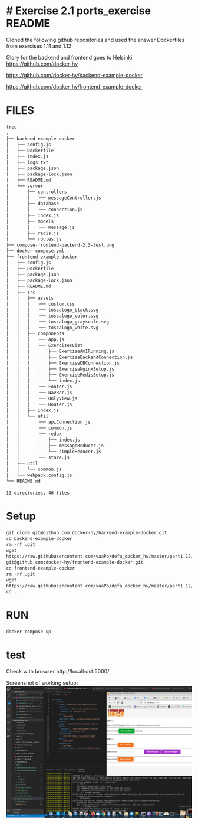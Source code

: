 # # Exercise 2.1 ports_exercise README

Cloned the following github repositories and used the answer Dockerfiles from exercises 1.11 and 1.12

Glory for the backend and frontend goes to Helsinki https://github.com/docker-hy

https://github.com/docker-hy/backend-example-docker

https://github.com/docker-hy/frontend-example-docker


# FILES

```code
tree
.
├── backend-example-docker
│   ├── config.js
│   ├── Dockerfile
│   ├── index.js
│   ├── logs.txt
│   ├── package.json
│   ├── package-lock.json
│   ├── README.md
│   └── server
│       ├── controllers
│       │   └── messageController.js
│       ├── database
│       │   └── connection.js
│       ├── index.js
│       ├── models
│       │   └── message.js
│       ├── redis.js
│       └── routes.js
├── compose-frontend-backend-2.3-test.png
├── docker-compose.yml
├── frontend-example-docker
│   ├── config.js
│   ├── Dockerfile
│   ├── package.json
│   ├── package-lock.json
│   ├── README.md
│   ├── src
│   │   ├── assets
│   │   │   ├── custom.css
│   │   │   ├── toscalogo_black.svg
│   │   │   ├── toscalogo_color.svg
│   │   │   ├── toscalogo_grayscale.svg
│   │   │   └── toscalogo_white.svg
│   │   ├── components
│   │   │   ├── App.js
│   │   │   ├── ExercisesList
│   │   │   │   ├── ExerciseAmIRunning.js
│   │   │   │   ├── ExerciseBackendConnection.js
│   │   │   │   ├── ExerciseDBConnection.js
│   │   │   │   ├── ExerciseNginxSetup.js
│   │   │   │   ├── ExerciseRedisSetup.js
│   │   │   │   └── index.js
│   │   │   ├── Footer.js
│   │   │   ├── NavBar.js
│   │   │   ├── OnlyView.js
│   │   │   └── Router.js
│   │   ├── index.js
│   │   └── util
│   │       ├── apiConnection.js
│   │       ├── common.js
│   │       ├── redux
│   │       │   ├── index.js
│   │       │   ├── messageReducer.js
│   │       │   └── simpleReducer.js
│   │       └── store.js
│   ├── util
│   │   └── common.js
│   └── webpack.config.js
└── README.md

13 directories, 46 files
```

# Setup
```code
git clone git@github.com:docker-hy/backend-example-docker.git
cd backend-example-docker
rm -rf .git
wget https://raw.githubusercontent.com/vaaPo/defa_docker_hw/master/part1.12/backend/Dockerfile
git@github.com:docker-hy/frontend-example-docker.git
cd frontend-example-docker
rm -rf .git
wget https://raw.githubusercontent.com/vaaPo/defa_docker_hw/master/part1.12/frontend/Dockerfile
cd ..
```
# RUN
```code
docker-compose up
```

# test

Check with browser http://localhost:5000/

Screenshot of working setup:
![see screenshotfile](./compose-frontend-backend-2.3-test.png?raw=true "part2.2/ports_exercise/ports_2.1-test.png")

